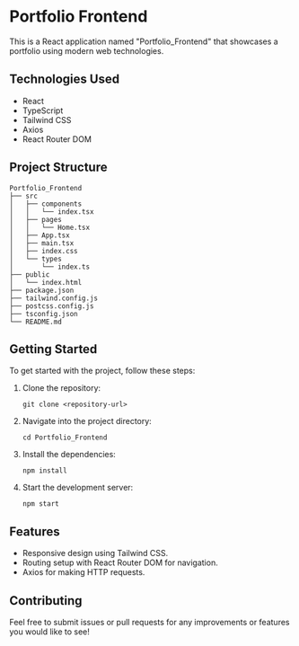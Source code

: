 # Portfolio Frontend

This is a React application named "Portfolio_Frontend" that showcases a portfolio using modern web technologies.

## Technologies Used

- React
- TypeScript
- Tailwind CSS
- Axios
- React Router DOM

## Project Structure

```
Portfolio_Frontend
├── src
│   ├── components
│   │   └── index.tsx
│   ├── pages
│   │   └── Home.tsx
│   ├── App.tsx
│   ├── main.tsx
│   ├── index.css
│   └── types
│       └── index.ts
├── public
│   └── index.html
├── package.json
├── tailwind.config.js
├── postcss.config.js
├── tsconfig.json
└── README.md
```

## Getting Started

To get started with the project, follow these steps:

1. Clone the repository:
   ```
   git clone <repository-url>
   ```

2. Navigate into the project directory:
   ```
   cd Portfolio_Frontend
   ```

3. Install the dependencies:
   ```
   npm install
   ```

4. Start the development server:
   ```
   npm start
   ```

## Features

- Responsive design using Tailwind CSS.
- Routing setup with React Router DOM for navigation.
- Axios for making HTTP requests.

## Contributing

Feel free to submit issues or pull requests for any improvements or features you would like to see!